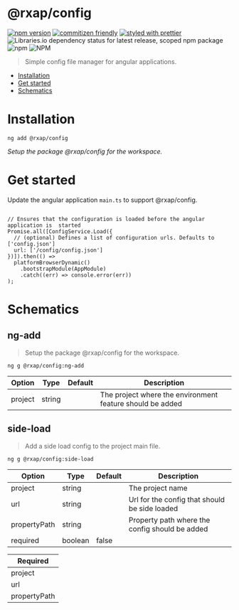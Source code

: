 @rxap/config
======

[![npm version](https://img.shields.io/npm/v/@rxap/config?style=flat-square)](https://www.npmjs.com/package/@rxap/config)
[![commitizen friendly](https://img.shields.io/badge/commitizen-friendly-brightgreen.svg?style=flat-square)](https://commitizen.github.io/cz-cli/)
[![styled with prettier](https://img.shields.io/badge/styled_with-prettier-ff69b4.svg?style=flat-square)](https://github.com/prettier/prettier)
![Libraries.io dependency status for latest release, scoped npm package](https://img.shields.io/librariesio/release/npm/@rxap/config)
![npm](https://img.shields.io/npm/dm/@rxap/config)
![NPM](https://img.shields.io/npm/l/@rxap/config)

> Simple config file manager for angular applications.

- [Installation](#installation)
- [Get started](#get-started)
- [Schematics](#schematics)

# Installation

```
ng add @rxap/config
```

*Setup the package @rxap/config for the workspace.*

# Get started

Update the angular application `main.ts` to support @rxap/config.

```

// Ensures that the configuration is loaded before the angular application is  started
Promise.all([ConfigService.Load({ 
  // (optional) Defines a list of configuration urls. Defaults to ['config.json']
  url: ['/config/config.json']
})]).then(() =>
  platformBrowserDynamic()
    .bootstrapModule(AppModule)
    .catch((err) => console.error(err))
);

```


# Schematics

## ng-add
> Setup the package @rxap/config for the workspace.

```
ng g @rxap/config:ng-add
```

Option | Type | Default | Description
--- | --- | --- | ---
project | string |  | The project where the environment feature should be added


## side-load
> Add a side load config to the project main file.

```
ng g @rxap/config:side-load
```

Option | Type | Default | Description
--- | --- | --- | ---
project | string |  | The project name
url | string |  | Url for the config that should be side loaded
propertyPath | string |  | Property path where the config should be added
required | boolean | false | 

| Required |
| --- |
| project |
| url |
| propertyPath |

